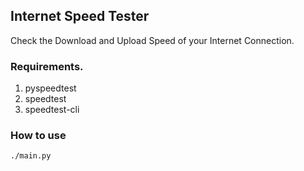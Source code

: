 ## Internet Speed Tester
Check the Download and Upload Speed of your Internet Connection.

### Requirements.
1. pyspeedtest
2. speedtest
3. speedtest-cli

### How to use
```
./main.py
```
